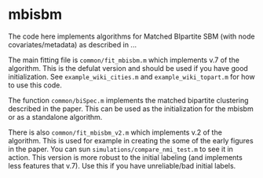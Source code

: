 # mbisbm


The code here implements algorithms for Matched BIpartite SBM (with node covariates/metadata) as
described in ... 

The main fitting file is `common/fit_mbisbm.m` which implements v.7 of the algorithm.
This is the defulat version and should be used if you have good initialization. 
See `example_wiki_cities.m` and `example_wiki_topart.m` for how to use this code.

The function `common/biSpec.m` implements the matched bipartite clustering described in the paper.
This can be used as the initialization for the mbisbm or as a standalone algorithm.

There is also `common/fit_mbisbm_v2.m` which implements v.2 of the algorithm. This is used for example
in creating the some of the early figures in the paper. You can sun `simulations/compare_nmi_test.m`
to see it in action. This version is more robust to the initial labeling 
(and implements less features that v.7). Use this if you have unreliable/bad initial labels.

